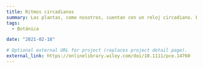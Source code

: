 ```yaml
---
title: Ritmos circadianos
summary: Las plantas, como nosotros, cuentan con un reloj circadiano. Estudiamos cómo este mecanismo permite a las plantas adaptarse a los ciclos diurnos y estacionales. Hemos descrito como el reloj circadiano sincroniza el metabolismo de bosques enteros a escala global.
tags:
  - Botánica

date: "2021-02-18"

# Optional external URL for project (replaces project detail page).
external_link: https://onlinelibrary.wiley.com/doi/10.1111/pce.14760
---
```


